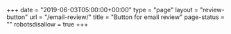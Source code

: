 +++
date = "2019-06-03T05:00:00+00:00"
type = "page"
layout = "review-button"
url = "/email-review/"
title = "Button for email review"
page-status = ""
robotsdisallow = true
+++